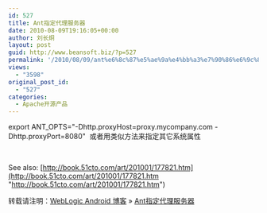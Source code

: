```yaml
---
id: 527
title: Ant指定代理服务器
date: 2010-08-09T19:16:05+00:00
author: 刘长炯
layout: post
guid: http://www.beansoft.biz/?p=527
permalink: '/2010/08/09/ant%e6%8c%87%e5%ae%9a%e4%bb%a3%e7%90%86%e6%9c%8d%e5%8a%a1%e5%99%a8/'
views:
  - "3598"
original_post_id:
  - "527"
categories:
  - Apache开源产品
---
```

export ANT_OPTS="-Dhttp.proxyHost=proxy.mycompany.com -Dhttp.proxyPort=8080"&#160; 或者用类似方法来指定其它系统属性

&#160;

See also: [http://book.51cto.com/art/201001/177821.htm](http://book.51cto.com/art/201001/177821.htm "http://book.51cto.com/art/201001/177821.htm")

转载请注明：[WebLogic Android 博客](http://www.beansoft.biz) &raquo; [Ant指定代理服务器](http://www.beansoft.biz/2010/08/09/ant%e6%8c%87%e5%ae%9a%e4%bb%a3%e7%90%86%e6%9c%8d%e5%8a%a1%e5%99%a8/)